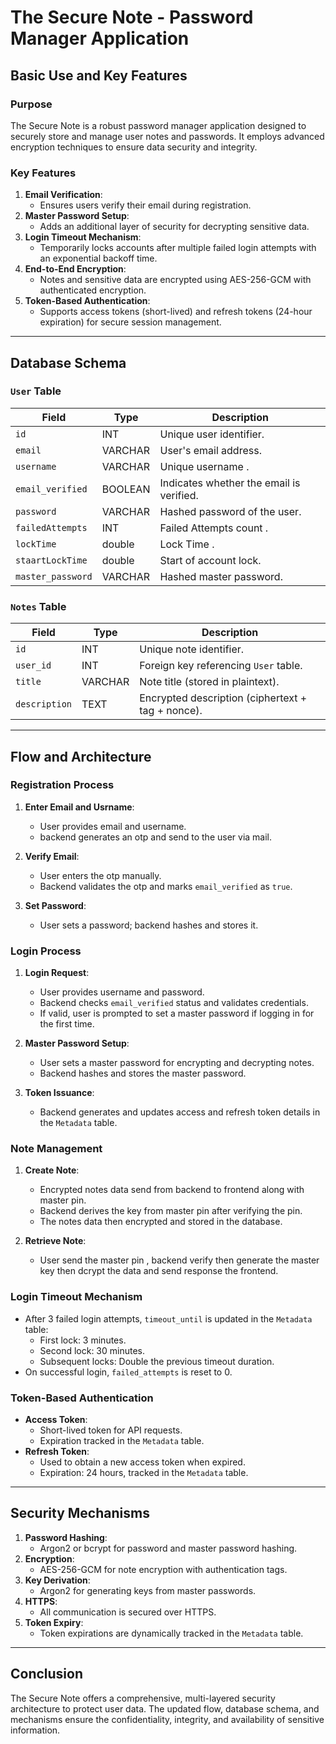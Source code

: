 # The Secure Note - Password Manager Application

## Basic Use and Key Features

### Purpose

The Secure Note is a robust password manager application designed to securely store and manage user notes and passwords. It employs advanced encryption techniques to ensure data security and integrity.

### Key Features

1. **Email Verification**:
   - Ensures users verify their email during registration.
2. **Master Password Setup**:
   - Adds an additional layer of security for decrypting sensitive data.
3. **Login Timeout Mechanism**:
   - Temporarily locks accounts after multiple failed login attempts with an exponential backoff time.
4. **End-to-End Encryption**:
   - Notes and sensitive data are encrypted using AES-256-GCM with authenticated encryption.
5. **Token-Based Authentication**:
   - Supports access tokens (short-lived) and refresh tokens (24-hour expiration) for secure session management.

---

## Database Schema

### `User` Table

| Field             | Type    | Description                              |
|-------------------|---------|------------------------------------------|
| `id`              | INT     | Unique user identifier.                  |
| `email`           | VARCHAR | User's email address.                    |
| `username`        | VARCHAR | Unique username .                        |
| `email_verified`  | BOOLEAN | Indicates whether the email is verified. |
| `password`        | VARCHAR | Hashed password of the user.             |
| `failedAttempts`  | INT     | Failed Attempts count .                  |
| `lockTime`        | double  | Lock Time .                              |
| `staartLockTime`  | double  | Start of account lock.                   |
| `master_password` | VARCHAR | Hashed master password.                  |

### `Notes` Table

| Field         | Type    | Description                                       |
| ------------- | ------- | ------------------------------------------------- |
| `id`          | INT     | Unique note identifier.                           |
| `user_id`     | INT     | Foreign key referencing `User` table.             |
| `title`       | VARCHAR | Note title (stored in plaintext).                 |
| `description` | TEXT    | Encrypted description (ciphertext + tag + nonce). |

---

## Flow and Architecture

### Registration Process

1. **Enter Email and Usrname**:

   - User provides email and username.
   - backend generates an otp and send to the user via mail.

2. **Verify Email**:

   - User enters the otp manually.
   - Backend validates the otp and marks `email_verified` as `true`.

3. **Set Password**:
   - User sets a password; backend hashes and stores it.

### Login Process

1. **Login Request**:

   - User provides username and password.
   - Backend checks `email_verified` status and validates credentials.
   - If valid, user is prompted to set a master password if logging in for the first time.

2. **Master Password Setup**:

   - User sets a master password for encrypting and decrypting notes.
   - Backend hashes and stores the master password.

3. **Token Issuance**:
   - Backend generates and updates access and refresh token details in the `Metadata` table.

### Note Management

1. **Create Note**:

   - Encrypted notes data send from backend to frontend along with master pin.
   - Backend derives the key from master pin after verifying the pin.
   - The notes data then encrypted and stored in the database.

2. **Retrieve Note**:

   - User send the master pin , backend verify then generate the master key then dcrypt the data and send response the frontend.

### Login Timeout Mechanism

- After 3 failed login attempts, `timeout_until` is updated in the `Metadata` table:
  - First lock: 3 minutes.
  - Second lock: 30 minutes.
  - Subsequent locks: Double the previous timeout duration.
- On successful login, `failed_attempts` is reset to 0.

### Token-Based Authentication

- **Access Token**:
  - Short-lived token for API requests.
  - Expiration tracked in the `Metadata` table.
- **Refresh Token**:
  - Used to obtain a new access token when expired.
  - Expiration: 24 hours, tracked in the `Metadata` table.

---

## Security Mechanisms

1. **Password Hashing**:
   - Argon2 or bcrypt for password and master password hashing.
2. **Encryption**:
   - AES-256-GCM for note encryption with authentication tags.
3. **Key Derivation**:
   - Argon2 for generating keys from master passwords.
4. **HTTPS**:
   - All communication is secured over HTTPS.
5. **Token Expiry**:
   - Token expirations are dynamically tracked in the `Metadata` table.

---

## Conclusion

The Secure Note offers a comprehensive, multi-layered security architecture to protect user data. The updated flow, database schema, and mechanisms ensure the confidentiality, integrity, and availability of sensitive information.

